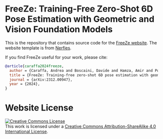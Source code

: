 # FreeZe: Training-Free Zero-Shot 6D Pose Estimation with Geometric and Vision Foundation Models

This is the repository that contains source code for the [FreeZe website](https://acaraffa.github.io/freeze/). The website template is from [Nerfies](https://github.com/nerfies/nerfies.github.io).

If you find FreeZe useful for your work, please cite:

```bibtex
@article{caraffa2024freeze,
  author = {Caraffa, Andrea and Boscaini, Davide and Hamza, Amir and Poiesi, Fabio},
  title = {FreeZe: Training-free zero-shot 6D pose estimation with geometric and vision foundation models},
  journal = {arXiv:2312.00947},
  year = {2024},
}
```

# Website License
<a rel="license" href="http://creativecommons.org/licenses/by-sa/4.0/"><img alt="Creative Commons License" style="border-width:0" src="https://i.creativecommons.org/l/by-sa/4.0/88x31.png" /></a><br />This work is licensed under a <a rel="license" href="http://creativecommons.org/licenses/by-sa/4.0/">Creative Commons Attribution-ShareAlike 4.0 International License</a>.
